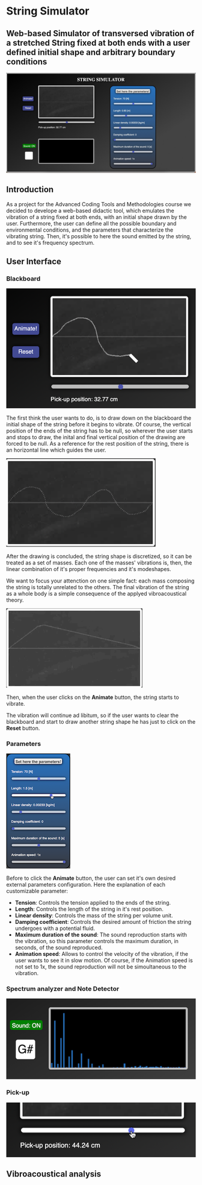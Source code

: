 # String Simulator
## Web-based Simulator of transversed vibration of a stretched String fixed at both ends with a user defined initial shape and arbitrary boundary conditions
![](screenshots/overview.jpeg)

## Introduction
As a project for the Advanced Coding Tools and Methodologies course we decided to develope a web-based didactic tool, which emulates the vibration of a string fixed at both ends, with an initial shape drawn by the user. Furthermore, the user can define all the possible boundary and environmental conditions, and the parameters that characterize the vibrating string. Then, it's possible to here the sound emitted by the string, and to see it's frequency spectrum. 

## User Interface

### Blackboard

![](screenshots/drawing.png)

The first think the user wants to do, is to draw down on the blackboard the initial shape of the string before it begins to vibrate. Of course, the vertical position of the ends of the string has to be null, so wherever the user starts and stops to draw, the inital and final vertical position of the drawing are forced to be null. As a reference for the rest position of the string, there is an horizontal line which guides the user.

![](screenshots/discretized.png)

After the drawing is concluded, the string shape is discretized, so it can be treated as a set of masses. Each one of the masses' vibrations is, then, the linear combination of it's proper frequencies and it's modeshapes.

We want to focus your attenction on one simple fact: each mass composing the string is totally unrelated to the others. The final vibration of the string as a whole body is a simple consequence of the applyed vibroacoustical theory.

![](screenshots/animated_string.gif)

Then, when the user clicks on the **Animate** button, the string starts to vibrate. 

The vibration will continue ad libitum, so if the user wants to clear the blackboard and start to draw another string shape he has just to click on the **Reset** button.

### Parameters

![](screenshots/parameters.png)

Before to click the **Animate** button, the user can set it's own desired external parameters configuration. Here the explanation of each customizable parameter:

* **Tension**: Controls the tension applied to the ends of the string.
* **Length**: Controls the length of the string in it's rest position.
* **Linear density**: Controls the mass of the string per volume unit.
* **Damping coefficient**: Controls the desired amount of friction the string undergoes with a potential fluid.  
* **Maximum duration of the sound**: The sound reproduction starts with the vibration, so this parameter controls the maximum duration, in seconds, of the sound reproduced. 
* **Animation speed**: Allows to control the velocity of the vibration, if the user wants to see it in slow motion. Of course, if the Animation speed is not set to 1x, the sound reproduction will not be simoultaneous to the vibration.

### Spectrum analyzer and Note Detector

![](screenshots/spectrum.png)



### Pick-up

![](screenshots/pickup.png)

## Vibroacoustical analysis

